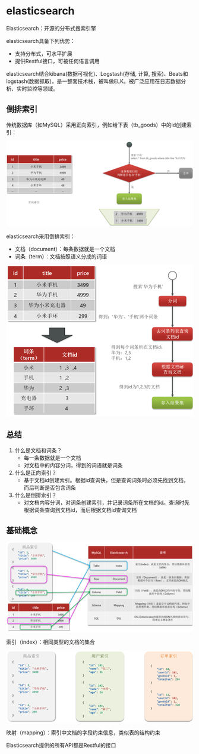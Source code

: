 # elasticsearch


Elasticsearch：开源的分布式搜索引擎

elasticsearch具备下列优势：

- 支持分布式，可水平扩展
- 提供Restful接口，可被任何语言调用

elasticsearch结合kibana(数据可视化)、Logstash(存储, 计算, 搜索)、Beats和logstash(数据抓取)，是一整套技术栈，被叫做ELK。被广泛应用在日志数据分析、实时监控等领域。


## 倒排索引

传统数据库（如MySQL）采用正向索引，例如给下表（tb_goods）中的id创建索引：

![alt text](elasticsearch基本概念/正向索引.png)

elasticsearch采用倒排索引：

- 文档（document）：每条数据就是一个文档
- 词条（term）：文档按照语义分成的词语



![alt text](elasticsearch基本概念/倒排索引.png)



## 总结

1. 什么是文档和词条？
    - 每一条数据就是一个文档
    - 对文档中的内容分词，得到的词语就是词条
2. 什么是正向索引？
    - 基于文档id创建索引。根据id查询快，但是查询词条时必须先找到文档，而后判断是否包含词条
3. 什么是倒排索引？
    - 对文档内容分词，对词条创建索引，并记录词条所在文档的id。查询时先根据词条查询到文档id，而后根据文档id查询文档





## 基础概念


![alt text](elasticsearch基本概念/与mysql对应概念.png)


索引（index）：相同类型的文档的集合

![alt text](elasticsearch基本概念/索引.png)

映射（mapping）：索引中文档的字段约束信息，类似表的结构约束


Elasticsearch提供的所有API都是Restful的接口

























